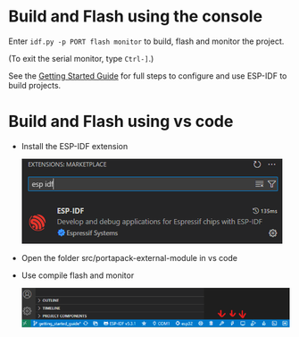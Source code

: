# Build and Flash using the console

Enter `idf.py -p PORT flash monitor` to build, flash and monitor the project.

(To exit the serial monitor, type ``Ctrl-]``.)

See the [Getting Started Guide](https://docs.espressif.com/projects/esp-idf/en/latest/get-started/index.html) for full steps to configure and use ESP-IDF to build projects.

# Build and Flash using vs code

- Install the ESP-IDF extension

  ![ESP-IDF](espidf.png)

- Open the folder src/portapack-external-module in vs code

- Use compile flash and monitor

  ![esp idf](espidf2.png)
